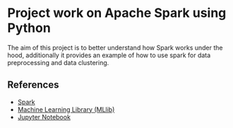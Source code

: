 # Project work on Apache Spark using Python

The aim of this project is to better understand how Spark works under the hood, additionally it provides an example of how to use spark for data preprocessing and data clustering.

## References 
* [Spark](https://spark.apache.org/)
* [Machine Learning Library (MLlib)](https://spark.apache.org/docs/1.1.0/mllib-guide.html)
* [Jupyter Notebook](http://jupyter.org/)

